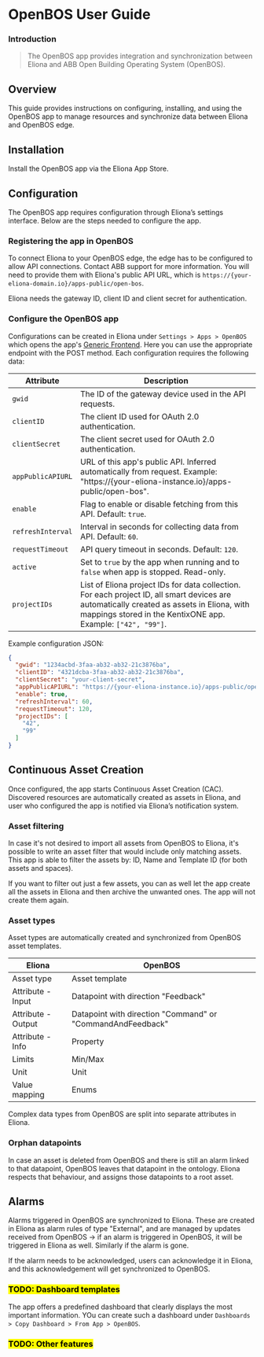 # OpenBOS User Guide

### Introduction

> The OpenBOS app provides integration and synchronization between Eliona and ABB Open Building Operating System (OpenBOS).

## Overview

This guide provides instructions on configuring, installing, and using the OpenBOS app to manage resources and synchronize data between Eliona and OpenBOS edge.

## Installation

Install the OpenBOS app via the Eliona App Store.

## Configuration

The OpenBOS app requires configuration through Eliona’s settings interface. Below are the steps needed to configure the app.

### Registering the app in OpenBOS

To connect Eliona to your OpenBOS edge, the edge has to be configured to allow API connections. Contact ABB support for more information. You will need to provide them with Eliona's public API URL, which is `https://{your-eliona-domain.io}/apps-public/open-bos`.

Eliona needs the gateway ID, client ID and client secret for authentication.

### Configure the OpenBOS app

Configurations can be created in Eliona under `Settings > Apps > OpenBOS` which opens the app's [Generic Frontend](https://doc.eliona.io/collection/v/eliona-english/manuals/settings/apps). Here you can use the appropriate endpoint with the POST method. Each configuration requires the following data:

| Attribute         | Description                                               |
|-------------------|-----------------------------------------------------------|
| `gwid`            | The ID of the gateway device used in the API requests. |
| `clientID`        | The client ID used for OAuth 2.0 authentication.|
| `clientSecret`    | The client secret used for OAuth 2.0 authentication. |
| `appPublicAPIURL` | URL of this app's public API. Inferred automatically from request. Example: "https://{your-eliona-instance.io}/apps-public/open-bos". |
| `enable`          | Flag to enable or disable fetching from this API. Default: `true`.|
| `refreshInterval` | Interval in seconds for collecting data from API. Default: `60`. |
| `requestTimeout`  | API query timeout in seconds. Default: `120`.|
| `active`          | Set to `true` by the app when running and to `false` when app is stopped. Read-only. |
| `projectIDs`      | List of Eliona project IDs for data collection. For each project ID, all smart devices are automatically created as assets in Eliona, with mappings stored in the KentixONE app. Example: `["42", "99"]`. |

Example configuration JSON:

```json
{
  "gwid": "1234acbd-3faa-ab32-ab32-21c3876ba",
  "clientID": "4321dcba-3faa-ab32-ab32-21c3876ba",
  "clientSecret": "your-client-secret",
  "appPublicAPIURL": "https://{your-eliona-instance.io}/apps-public/open-bos",
  "enable": true,
  "refreshInterval": 60,
  "requestTimeout": 120,
  "projectIDs": [
    "42",
    "99"
  ]
}

```


## Continuous Asset Creation

Once configured, the app starts Continuous Asset Creation (CAC). Discovered resources are automatically created as assets in Eliona, and user who configured the app is notified via Eliona’s notification system.

### Asset filtering

In case it's not desired to import all assets from OpenBOS to Eliona, it's possible to write an asset filter that would include only matching assets. This app is able to filter the assets by: ID, Name and Template ID (for both assets and spaces).

If you want to filter out just a few assets, you can as well let the app create all the assets in Eliona and then archive the unwanted ones. The app will not create them again.

### Asset types

Asset types are automatically created and synchronized from OpenBOS asset templates. 

| Eliona             | OpenBOS  |
|--------------------|----------|
| Asset type         | Asset template  |
| Attribute - Input  | Datapoint with direction "Feedback"  |
| Attribute - Output | Datapoint with direction "Command" or "CommandAndFeedback" |
| Attribute - Info   | Property  |
| Limits             | Min/Max  |
| Unit               | Unit  |
| Value mapping      | Enums  |

Complex data types from OpenBOS are split into separate attributes in Eliona.

### Orphan datapoints

In case an asset is deleted from OpenBOS and there is still an alarm linked to that datapoint, OpenBOS leaves that datapoint in the ontology. Eliona respects that behaviour, and assigns those datapoints to a root asset.

## Alarms

Alarms triggered in OpenBOS are synchronized to Eliona. These are created in Eliona as alarm rules of type "External", and are managed by updates received from OpenBOS -> if an alarm is triggered in OpenBOS, it will be triggered in Eliona as well. Similarly if the alarm is gone.

If the alarm needs to be acknowledged, users can acknowledge it in Eliona, and this acknowledgement will get synchronized to OpenBOS.

### <mark>TODO: Dashboard templates</mark>

The app offers a predefined dashboard that clearly displays the most important information. YOu can create such a dashboard under `Dashboards > Copy Dashboard > From App > OpenBOS`.

### <mark>TODO: Other features</mark>
